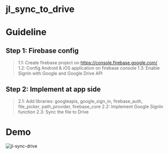 # jl_sync_to_drive
# Guideline
## Step 1: Firebase config
> 1.1: Create firebase project on https://console.firebase.google.com/
> 1.2: Config Android & iOS application on firebase console
> 1.3: Enable SignIn with Google and  Google Drive API
## Step 2: Implement at app side
> 2.1: Add libraries: googleapis, google_sign_in, firebase_auth, file_picker, path_provider, firebase_core
> 2.2: Implement Google SignIn function
> 2.3: Sync the file to Drive
# Demo
![jl-sync-drive](https://user-images.githubusercontent.com/22501191/186311462-ad971072-e469-4f03-9091-15af85a4ca8c.gif)